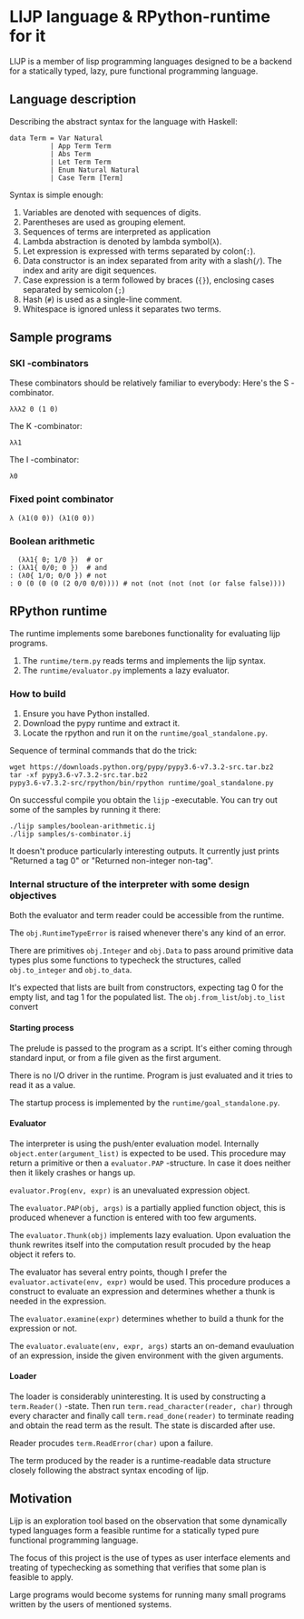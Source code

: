 # LIJP language & RPython-runtime for it

LIJP is a member of lisp programming languages
designed to be a backend for a statically typed, lazy,
pure functional programming language.

## Language description

Describing the abstract syntax for the language with Haskell:

    data Term = Var Natural
              | App Term Term
              | Abs Term
              | Let Term Term
              | Enum Natural Natural
              | Case Term [Term]

Syntax is simple enough:

 1. Variables are denoted with sequences of digits.
 2. Parentheses are used as grouping element.
 3. Sequences of terms are interpreted as application
 4. Lambda abstraction is denoted by lambda symbol(`λ`).
 5. Let expression is expressed with terms separated by colon(`:`).
 6. Data constructor is an index separated from arity with a slash(`/`).
    The index and arity are digit sequences.
 7. Case expression is a term followed by braces (`{}`),
    enclosing cases separated by semicolon (`;`)
 8. Hash (`#`) is used as a single-line comment.
 9. Whitespace is ignored unless it separates two terms.

## Sample programs

### SKI -combinators

These combinators should be relatively familiar to everybody:
Here's the S -combinator.

    λλλ2 0 (1 0)

The K -combinator:

    λλ1

The I -combinator:

    λ0


### Fixed point combinator

    λ (λ1(0 0)) (λ1(0 0))

### Boolean arithmetic

      (λλ1{ 0; 1/0 })  # or
    : (λλ1{ 0/0; 0 })  # and
    : (λ0{ 1/0; 0/0 }) # not
    : 0 (0 (0 (0 (2 0/0 0/0)))) # not (not (not (not (or false false))))

## RPython runtime

The runtime implements some barebones functionality
for evaluating lijp programs.

 1. The `runtime/term.py` reads terms and implements the lijp syntax.
 2. The `runtime/evaluator.py` implements a lazy evaluator.

### How to build

 1. Ensure you have Python installed.
 2. Download the pypy runtime and extract it.
 3. Locate the rpython and run it on the `runtime/goal_standalone.py`.

Sequence of terminal commands that do the trick:

    wget https://downloads.python.org/pypy/pypy3.6-v7.3.2-src.tar.bz2
    tar -xf pypy3.6-v7.3.2-src.tar.bz2
    pypy3.6-v7.3.2-src/rpython/bin/rpython runtime/goal_standalone.py 

On successful compile you obtain the `lijp` -executable.
You can try out some of the samples by running it there:

    ./lijp samples/boolean-arithmetic.ij
    ./lijp samples/s-combinator.ij

It doesn't produce particularly interesting outputs.
It currently just prints "Returned a tag 0" or "Returned non-integer non-tag".

### Internal structure of the interpreter with some design objectives

Both the evaluator and term reader could be accessible from the runtime.

The `obj.RuntimeTypeError` is raised whenever there's any kind of an error.

There are primitives `obj.Integer` and `obj.Data`
to pass around primitive data types
plus some functions to typecheck the structures,
called `obj.to_integer` and `obj.to_data`.

It's expected that lists are built from constructors,
expecting tag 0 for the empty list, and tag 1 for the populated list.
The `obj.from_list`/`obj.to_list` convert


#### Starting process

The prelude is passed to the program as a script.
It's either coming through standard input,
or from a file given as the first argument.

There is no I/O driver in the runtime.
Program is just evaluated and it tries to read it as a value.

The startup process is implemented by the `runtime/goal_standalone.py`.

#### Evaluator

The interpreter is using the push/enter evaluation model.
Internally `object.enter(argument_list)` is expected to be used.
This procedure may return a primitive or then a `evaluator.PAP` -structure.
In case it does neither then it likely crashes or hangs up.

`evaluator.Prog(env, expr)` is an unevaluated expression object.

The `evaluator.PAP(obj, args)` is a partially applied function object,
this is produced whenever a function is entered with too few arguments.

The `evaluator.Thunk(obj)` implements lazy evaluation.
Upon evaluation the thunk rewrites itself into the computation result
procuded by the heap object it refers to.

The evaluator has several entry points,
though I prefer the `evaluator.activate(env, expr)` would be used.
This procedure produces a construct to evaluate an expression
and determines whether a thunk is needed in the expression.

The `evaluator.examine(expr)` determines whether to
build a thunk for the expression or not.

The `evaluator.evaluate(env, expr, args)` starts an on-demand
evauluation of an expression,
inside the given environment with the given arguments.

#### Loader

The loader is considerably uninteresting.
It is used by constructing a `term.Reader()` -state.
Then run `term.read_character(reader, char)`
through every character and finally call `term.read_done(reader)`
to terminate reading and obtain the read term as the result.
The state is discarded after use.

Reader procudes `term.ReadError(char)` upon a failure.

The term produced by the reader is a runtime-readable data structure
closely following the abstract syntax encoding of lijp.

## Motivation

Lijp is an exploration tool based on the observation
that some dynamically typed languages form a feasible runtime
for a statically typed pure functional programming language.

The focus of this project is the use of types as user interface elements
and treating of typechecking as something
that verifies that some plan is feasible to apply.

Large programs would become systems for running many small programs
written by the users of mentioned systems.
